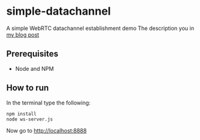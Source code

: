 simple-datachannel
==================

A simple WebRTC datachannel establishment demo
The description you in [my blog post][blog] 

## Prerequisites

- Node and NPM

## How to run

In the terminal type the following:

```
npm install
node ws-server.js
```

Now go to [http://localhost:8888][link]

[blog]: http://justgoscha.github.io/programming/2014/03/07/simple-webrtc-datachannel-establishment-for-dummies.html
[link]: http://localhost:8888